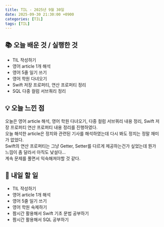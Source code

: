 ```yaml
---
title: TIL - 2025년 9월 30일
date: 2025-09-30 21:30:00 +0900
categories: [TIL]
tags: [TIL]
---
```


## 📚 **오늘 배운 것 / 실행한 것**

- TIL 작성하기
- 영어 article 1개 해석
- 영어 5줄 일기 쓰기
- 영어 학원 다녀오기
- Swift 저장 프로퍼티, 연산 프로퍼티 정리
- SQL 다중 컬럼 서브쿼리 정리

## 💡 **오늘 느낀 점**

오늘은 영어 article 해석, 영어 학원 다녀오기, 다중 컬럼 서브쿼리 내용 정리, Swift 저장 프로퍼티 연산 프로퍼티 내용 정리를 진행하였다.<br>
오늘 해석한 article은 정치와 관련된 기사를 해석하였는데 다시 봐도 정치는 정말 재미가 없었다.<br>
Swift의 연산 프로퍼티는 그냥 Getter, Setter를 다르게 제공하는건가 싶었는데 뭔가 느낌이 좀 달라서 아직도 낯설다...<br>
계속 문제를 풀면서 익숙해져야할 것 같다.

## 🎯 **내일 할 일**

- TIL 작성하기
- 영어 article 1개 해석
- 영어 5줄 일기 쓰기
- 영어 학원 숙제하기
- 짬시간 활용해서 Swift 기초 문법 공부하기
- 짬시간 활용해서 SQL 공부하기